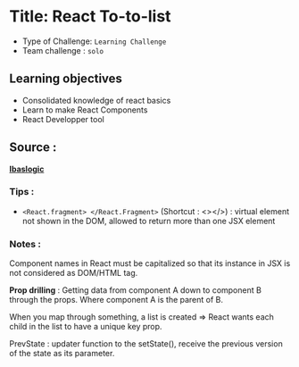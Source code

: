 # Title: React To-to-list
- Type of Challenge: `Learning Challenge`
- Team challenge : `solo`

## Learning objectives
- Consolidated knowledge of react basics
- Learn to make React Components
- React Developper tool


## Source : 

**[Ibaslogic](https://ibaslogic.com/react-tutorial-for-beginners/)**


### Tips :

- `<React.fragment> </React.Fragment>`  (Shortcut : <></>) : virtual element not shown in the DOM, allowed to return more than one JSX element

### Notes :

Component names in React must be capitalized so that its instance in JSX is not considered as DOM/HTML tag.

**Prop drilling** : Getting data from component A down to component B through the props. Where component A is the parent of B.

When you map through something, a list is created => React wants each child in the list to have a unique key prop.

PrevState : updater function to the setState(), receive the previous version of the state as its parameter.
